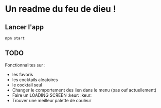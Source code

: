 # Un readme du feu de dieu !

## Lancer l'app

`npm start`

## TODO

Fonctionnalites sur :
- les favoris
- les cocktails aleatoires
- le cocktail seul
- Changer le comportement des lien dans le menu (pas ouf actuellement)
- Faire un LOADING SCREEN :keur: :keur:
- Trouver une meilleur palette de couleur